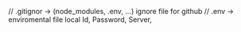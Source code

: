 // .gitignor -> (node_modules, .env, ...) ignore file for github
// .env -> enviromental file
local Id, Password, Server,